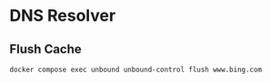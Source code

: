 DNS Resolver
============

Flush Cache
-----------
```
docker compose exec unbound unbound-control flush www.bing.com
```
